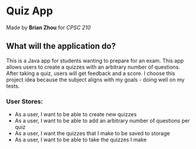 # Quiz App
Made by **Brian Zhou** for *CPSC 210*

## What will the application do?
This is a Java app for students wanting to prepare for an exam. This app allows users
to create a quizzes with an arbitrary number of questions. After taking a quiz, users
will get feedback and a score. I choose this project idea because the subject aligns
with my goals - doing well on my tests.

### User Stores:
- As a user, I want to be able to create new quizzes
- As a user, I want to be able to add an arbitrary number of questions per quiz
- As a user, I want the quizzes that I make to be saved to storage
- As a user, I want to be able to take the quizzes I make




